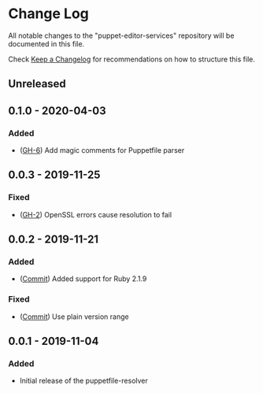 # Change Log

All notable changes to the "puppet-editor-services" repository will be documented in this file.

Check [Keep a Changelog](http://keepachangelog.com/) for recommendations on how to structure this file.

## Unreleased

## 0.1.0 - 2020-04-03

### Added

- ([GH-6](https://github.com/lingua-pupuli/puppetfile-resolver/pull/7)) Add magic comments for Puppetfile parser

## 0.0.3 - 2019-11-25

### Fixed

- ([GH-2](https://github.com/lingua-pupuli/puppetfile-resolver/issues/2)) OpenSSL errors cause resolution to fail

## 0.0.2 - 2019-11-21

### Added

- ([Commit](https://github.com/lingua-pupuli/puppetfile-resolver/commit/522a22a7d7715822212704807486b8954ee64ce3)) Added support for Ruby 2.1.9

### Fixed

- ([Commit](https://github.com/lingua-pupuli/puppetfile-resolver/commit/5bd5253873e012c6a4d0b4474a3a90c8feaaeafc)) Use plain version range

## 0.0.1 - 2019-11-04

### Added

- Initial release of the puppetfile-resolver
